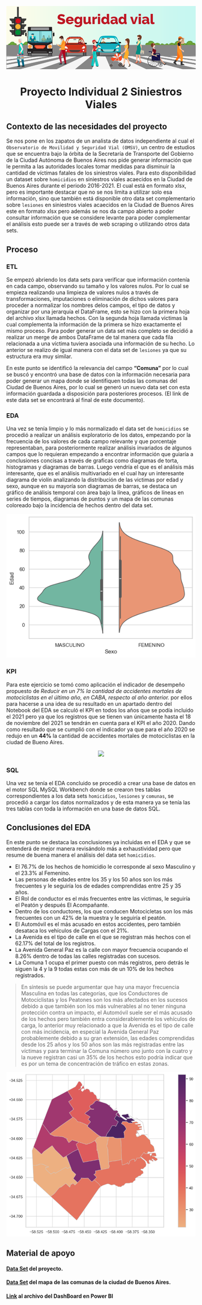 <p align='center'>
<img src ="https://github.com/DavidssonGon/PI_02_Siniestros_Viales/blob/main/Imagenes/portada.png">
<p>

<h1 align='center'>
 <b>Proyecto Individual 2 Siniestros Viales</b>
</h1>

## Contexto de las necesidades del proyecto 

Se nos pone en los zapatos de un analista de datos independiente al cual el `Observatorio de Movilidad y Seguridad Vial (OMSV)`, un centro de estudios que se encuentra bajo la órbita de la Secretaría de Transporte del Gobierno de la Ciudad Autónoma de Buenos Aires nos pide generar información que le permita a las autoridades locales tomar medidas para disminuir la cantidad de víctimas fatales de los siniestros viales. Para esto disponibilidad un dataset sobre `homicidios` en siniestros viales acaecidos en la Ciudad de Buenos Aires durante el periodo 2016-2021. El cual está en formato xlsx, pero es importante destacar que no se nos limita a utilizar solo esa información, sino que también está disponible otro data set complementario sobre `lesiones` en siniestros viales acaecidos en la Ciudad de Buenos Aires este en formato xlsx pero además se nos da campo abierto a poder consultar información que se considere levante para poder complementar el análisis esto puede ser a través de web scraping o utilizando otros data sets. 

## Proceso 

### ETL
Se empezó abriendo los data sets para verificar que información contenía en cada campo, observando su tamaño y los valores nulos. Por lo cual se empieza realizando una limpieza de valores nulos a través de transformaciones, imputaciones o eliminación de dichos valores para proceder a normalizar los nombres delos campos, el tipo de datos y organizar por una jerarquía el DataFrame, esto se hizo con la primera hoja del archivo xlsx llamada hechos. Con la segunda hoja llamada victimas la cual complementa la información de la primera se hizo exactamente el mismo proceso. Para poder generar un data set más completo se decidió a realizar un merge de ambos DataFrame de tal manera que cada fila relacionada a una víctima tuviera asociada una información de su hecho. Lo anterior se realizo de igual manera con el data set de `lesiones` ya que su estructura era muy similar. 

En este punto se identificó la relevancia del campo **“Comuna”** por lo cual se buscó y encontró una base de datos con la información necesaria para poder generar un mapa donde se identifiquen todas las comunas del Ciudad de Buenos Aires, por lo cual se generó un nuevo data set con esta información guardada a disposición para posteriores procesos. (El link de este data set se encontrará al final de este documento). 

### EDA
Una vez se tenía limpio y lo más normalizado el data set de `homicidios` se procedió a realizar un análisis exploratorio de los datos, empezando por la frecuencia de los valores de cada campo relevante y que porcentaje representaban, para posteriormente realizar análisis invariados de algunos campos que lo requieran empezando a encontrar información que guiaría a conclusiones concisas a través de graficas como diagramas de torta, histogramas y diagramas de barras. Luego vendría el que es el análisis más interesante, que es el análisis multivariado en el cual hay un interesante diagrama de violín analizando la distribución de las victimas por edad y sexo, aunque en su mayoría son diagramas de barras, se destaca un gráfico de análisis temporal con área bajo la línea, gráficos de líneas en series de tiempos, diagramas de puntos y un mapa de las comunas coloreado bajo la incidencia de hechos dentro del data set. 
<p align='center'>
<img src ="https://github.com/DavidssonGon/PI_02_Siniestros_Viales/blob/main/Imagenes/violin.png">
<p>

### KPI
Para este ejercicio se tomó como aplicación el indicador de desempeño propuesto de *Reducir en un 7% la cantidad de accidentes mortales de motociclistas en el último año, en CABA, respecto al año anterior.* por ellos para hacerse a una idea de su resultado en un apartado dentro del Notebook del EDA se calculó el KPI en todos los años que se podía incluido el 2021 pero ya que los registros que se tienen van únicamente hasta el 18 de noviembre del 2021 se tendrán en cuenta para el KPI el año 2020. Dando como resultado que se cumplió con el indicador ya que para el año 2020 se redujo en un **44%** la cantidad de accidentes mortales de motociclistas en la ciudad de Bueno Aires. 
<p align='center'>
<img src ="https://github.com/DavidssonGon/PI_02_Siniestros_Viales/blob/main/Imagenes/%C3%A1reas.png">
<p>

### SQL 
Una vez se tenía el EDA concluido se procedió a crear una base de datos en el motor SQL MySQL Workbench donde se crearon tres tablas correspondientes a los data sets `homicidios`, `lesiones` y `comunas`, se procedió a cargar los datos normalizados y de esta manera ya se tenía las tres tablas con toda la información en una base de datos SQL. 

## Conclusiones del EDA 

En este punto se destaca las conclusiones ya incluidas en el EDA y que se entenderá de mejor manera revisándolo más a exhaustividad pero que resume de buena manera el análisis del data set `homicidios`. 

- El 76.7% de los hechos de homicidio le corresponde al sexo Masculino y el 23.3% al Femenino. 
- Las personas de edades entre los 35 y los 50 años son los más frecuentes y le seguiría los de edades comprendidas entre 25 y 35 años. 
- El Rol de conductor es el más frecuentes entre las víctimas, le seguiría el Peatón y después El Acompañante. 
- Dentro de los conductores, los que conducen Motocicletas son los más frecuentes con un 42% de la muestra y le seguiría el peatón. 
- El Automóvil es el más acusado en estos accidentes, pero también desataca los vehículos de Cargas con el 21%. 
- La Avenida es el tipo de calle en el que se registran más hechos con el 62.17% del total de los registros. 
- La Avenida General Paz es la calle con mayor frecuencia ocupando el 8.26% dentro de todas las calles registradas con sucesos. 
- La Comuna 1 ocupa el primer puesto con más registros, pero detrás le siguen la 4 y la 9 todas estas con más de un 10% de los hechos registrados. 

> En síntesis se puede argumentar que hay una mayor frecuencia Masculina en todas las categorías, que los Conductores de Motociclistas y los Peatones son los más afectados en los sucesos debido a que también son los más vulnerables al no tener ninguna protección contra un impacto, el Automóvil suele ser el más acusado de los hechos pero también entra considerablemente los vehículos de carga, lo anterior muy relacionado a que la Avenida es el tipo de calle con más incidencia, en especial la Avenida General Paz probablemente debido a su gran extensión, las edades comprendidas desde los 25 años y los 50 años son las más registradas entre las víctimas y para terminar la Comuna número uno junto con la cuatro y la nueve registran casi un 35% de los hechos esto podría indicar que es por un tema de concentración de tráfico en estas zonas. 
<p align='center'>
<img src ="https://github.com/DavidssonGon/PI_02_Siniestros_Viales/blob/main/Imagenes/mapa_colored.png">
<p>

## Material de apoyo 

#### [Data Set](https://data.buenosaires.gob.ar/dataset/victimas-siniestros-viales) del proyecto. 

#### [Data Set](https://data.buenosaires.gob.ar/dataset/comunas) del mapa de las comunas de la ciudad de Buenos Aires. 

#### [Link](https://drive.google.com/drive/folders/1gXIGEOGLfdovzyx0xX9N5ZkDcLYjYxWy?usp=sharing) al archivo del DashBoard en Power BI 